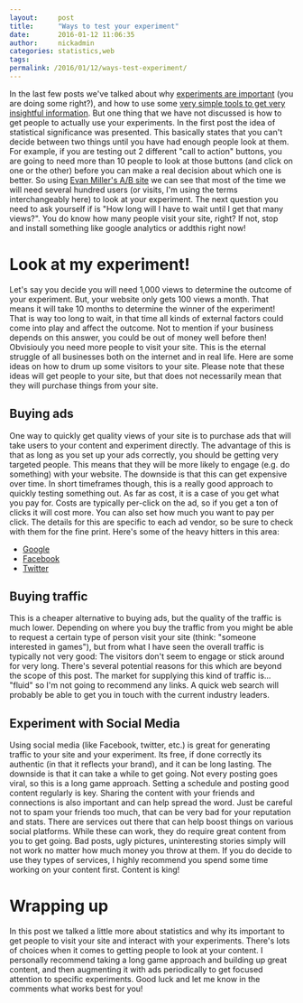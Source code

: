 ```yaml
---
layout:     post
title:      "Ways to test your experiment"
date:       2016-01-12 11:06:35
author:     nickadmin
categories: statistics,web
tags:  
permalink: /2016/01/12/ways-test-experiment/
---
```

In the last few posts we've talked about why [experiments are important](http://ironboundsoftware.com/blog/2016/01/05/you-should-do-experiments/) (you are doing some right?), and how to use some [very simple tools to get very insightful information](http://ironboundsoftware.com/blog/2016/01/08/using-addthis-com-quick-easy-experiments/). But one thing that we have not discussed is how to get people to actually use your experiments. In the first post the idea of statistical significance was presented. This basically states that you can't decide between two things until you have had enough people look at them. For example, if you are testing out 2 different "call to action" buttons, you are going to need more than 10 people to look at those buttons (and click on one or the other) before you can make a real decision about which one is better. So using [Evan Miller's A/B site](http://www.evanmiller.org/sequential-ab-testing.html) we can see that most of the time we will need several hundred users (or visits, I'm using the terms interchangeably here) to look at your experiment. The next question you need to ask yourself if is "How long will I have to wait until I get that many views?". You do know how many people visit your site, right? If not, stop and install something like google analytics or addthis right now! 

# Look at my experiment!

Let's say you decide you will need 1,000 views to determine the outcome of your experiment. But, your website only gets 100 views a month. That means it will take 10 months to determine the winner of the experiment! That is way too long to wait, in that time all kinds of external factors could come into play and affect the outcome. Not to mention if your business depends on this answer, you could be out of money well before then! Obvisiouly you need more people to visit your site. This is the eternal struggle of all businesses both on the internet and in real life. Here are some ideas on how to drum up some visitors to your site. Please note that these ideas will get people to your site, but that does not necessarily mean that they will purchase things from your site. 

## Buying ads

One way to quickly get quality views of your site is to purchase ads that will take users to your content and experiment directly. The advantage of this is that as long as you set up your ads correctly, you should be getting very targeted people. This means that they will be more likely to engage (e.g. do something) with your website. The downside is that this can get expensive over time. In short timeframes though, this is a really good approach to quickly testing something out. As far as cost, it is a case of you get what you pay for. Costs are typically per-click on the ad, so if you get a ton of clicks it will cost more. You can also set how much you want to pay per click. The details for this are specific to each ad vendor, so be sure to check with them for the fine print. Here's some of the heavy hitters in this area: 

  * [Google](http://ads.google.com)
  * [Facebook](http://ads.facebook.com)
  * [Twitter](http://ads.facebook.com)



## Buying traffic

This is a cheaper alternative to buying ads, but the quality of the traffic is much lower. Depending on where you buy the traffic from you might be able to request a certain type of person visit your site (think: "someone interested in games"), but from what I have seen the overall traffic is typically not very good: The visitors don't seem to engage or stick around for very long. There's several potential reasons for this which are beyond the scope of this post. The market for supplying this kind of traffic is... "fluid" so I'm not going to recommend any links. A quick web search will probably be able to get you in touch with the current industry leaders. 

## Experiment with Social Media

Using social media (like Facebook, twitter, etc.) is great for generating traffic to your site and your experiment. Its free, if done correctly its authentic (in that it reflects your brand), and it can be long lasting. The downside is that it can take a while to get going. Not every posting goes viral, so this is a long game approach. Setting a schedule and posting good content regularly is key. Sharing the content with your friends and connections is also important and can help spread the word. Just be careful not to spam your friends too much, that can be very bad for your reputation and stats. There are services out there that can help boost things on various social platforms. While these can work, they do require great content from you to get going. Bad posts, ugly pictures, uninteresting stories simply will not work no matter how much money you throw at them. If you do decide to use they types of services, I highly recommend you spend some time working on your content first. Content is king! 

# Wrapping up

In this post we talked a little more about statistics and why its important to get people to visit your site and interact with your experiments. There's lots of choices when it comes to getting people to look at your content. I personally recommend taking a long game approach and building up great content, and then augmenting it with ads periodically to get focused attention to specific experiments. Good luck and let me know in the comments what works best for you!
<!--stackedit_data:
eyJoaXN0b3J5IjpbNTY0NTM5ODYzXX0=
-->